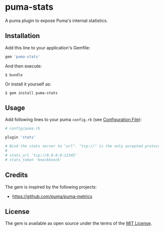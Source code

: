 # puma-stats

A puma plugin to expose Puma's internal statistics.

## Installation

Add this line to your application's Gemfile:

```ruby
gem 'puma-stats'
```

And then execute:

    $ bundle

Or install it yourself as:

    $ gem install puma-stats

## Usage

Add following lines to your puma `config.rb` (see
[Configuration File](https://github.com/puma/puma#configuration-file)):

```ruby
# config/puma.rb

plugin 'stats'

# Bind the stats server to "url". "tcp://" is the only accepted protocol.
#
# stats_url 'tcp://0.0.0.0:12345'
# stats_token 'knockknock'
```

## Credits

The gem is inspired by the following projects:
* https://github.com/puma/puma-metrics

## License

The gem is available as open source under the terms of the [MIT License](http://opensource.org/licenses/MIT).

